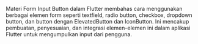 Materi Form Input Button dalam Flutter membahas cara menggunakan berbagai elemen form seperti textfield, radio button, checkbox, dropdown button, dan button dengan ElevatedButton dan IconButton. Ini mencakup pembuatan, penyesuaian, dan integrasi elemen-elemen ini dalam aplikasi Flutter untuk mengumpulkan input dari pengguna.